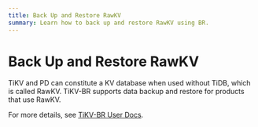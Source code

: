 ```yaml
---
title: Back Up and Restore RawKV
summary: Learn how to back up and restore RawKV using BR.
---
```


# Back Up and Restore RawKV

TiKV and PD can constitute a KV database when used without TiDB, which is called RawKV. TiKV-BR supports data backup and restore for products that use RawKV. 

For more details, see [TiKV-BR User Docs](https://tikv.org/docs/latest/concepts/explore-tikv-features/backup-restore/).
